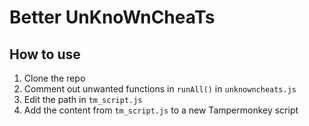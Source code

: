# Better UnKnoWnCheaTs

## How to use

1) Clone the repo
2) Comment out unwanted functions in `runAll()` in `unknowncheats.js`
3) Edit the path in `tm_script.js`
4) Add the content from `tm_script.js` to a new Tampermonkey script
